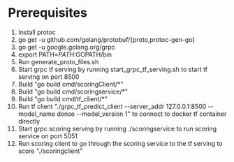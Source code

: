 Prerequisites
=============
1) Install protoc
2) go get -u github.com/golang/protobuf/{proto,protoc-gen-go}
3) go get -u google.golang.org/grpc
4) export PATH=$PATH:$GOPATH/bin
5) Run generate_proto_files.sh
6) Start grpc tf serving by running start_grpc_tf_serving.sh to start tf serving on port 8500
7) Build "go build cmd/scoringClient/*"
8) Build "go build cmd/scoringservice/*"
9) Build "go build cmd/tf_client/*"
10) Run tf client "./grpc_tf_predict_client --server_addr 127.0.0.1:8500 --model_name dense --model_version 1" to connect to docker tf container directly
11) Start grpc scoring serving by running ./scoringservice to run scoring service on port 5051
12) Run scoring client to go through the scoring service to the tf serving to score "./scoringclient"
